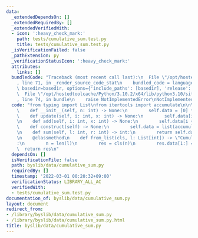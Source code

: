 ```yaml
---
data:
  _extendedDependsOn: []
  _extendedRequiredBy: []
  _extendedVerifiedWith:
  - icon: ':heavy_check_mark:'
    path: tests/cumulative_sum.test.py
    title: tests/cumulative_sum.test.py
  _isVerificationFailed: false
  _pathExtension: py
  _verificationStatusIcon: ':heavy_check_mark:'
  attributes:
    links: []
  bundledCode: "Traceback (most recent call last):\n  File \"/opt/hostedtoolcache/Python/3.10.2/x64/lib/python3.10/site-packages/onlinejudge_verify/documentation/build.py\"\
    , line 71, in _render_source_code_stat\n    bundled_code = language.bundle(stat.path,\
    \ basedir=basedir, options={'include_paths': [basedir], 'release': True}).decode()\n\
    \  File \"/opt/hostedtoolcache/Python/3.10.2/x64/lib/python3.10/site-packages/onlinejudge_verify/languages/python.py\"\
    , line 74, in bundle\n    raise NotImplementedError\nNotImplementedError\n"
  code: "from typing import List\nfrom itertools import accumulate\n\n\nclass CumulativeSum:\n\
    \    def __init__(self, n: int) -> None:\n        self.data = [0] * (n + 1)\n\n\
    \    def update(self, i: int, x: int) -> None:\n        self.data[i + 1] = x\n\
    \n    def add(self, i: int, x: int) -> None:\n        self.data[i + 1] += x\n\n\
    \    def construct(self) -> None:\n        self.data = list(accumulate(self.data))\n\
    \n    def sum(self, l: int, r: int) -> int:\n        return self.data[r] - self.data[l]\n\
    \n    @classmethod\n    def from_list(cls, l: List[int]) -> \"CumulativeSum\"\
    :\n        n = len(l)\n        res = cls(n)\n        res.data[1:] = l\n      \
    \  return res\n"
  dependsOn: []
  isVerificationFile: false
  path: byslib/data/cumulative_sum.py
  requiredBy: []
  timestamp: '2022-03-01 00:20:32+09:00'
  verificationStatus: LIBRARY_ALL_AC
  verifiedWith:
  - tests/cumulative_sum.test.py
documentation_of: byslib/data/cumulative_sum.py
layout: document
redirect_from:
- /library/byslib/data/cumulative_sum.py
- /library/byslib/data/cumulative_sum.py.html
title: byslib/data/cumulative_sum.py
---
```

